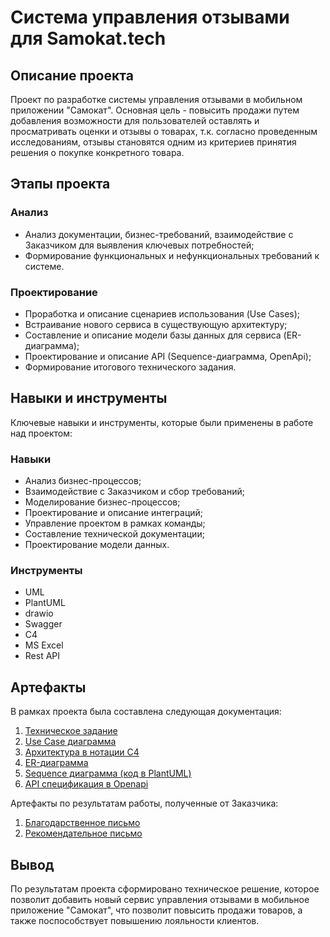 # Cистема управления отзывами для Samokat.tech

## Описание проекта
Проект по разработке системы управления отзывами в мобильном приложении "Самокат".
Основная цель - повысить продажи путем добавления возможности для пользователей оставлять и просматривать оценки и отзывы о товарах, т.к. согласно проведенным исследованиям, отзывы становятся одним из критериев принятия
решения о покупке конкретного товара.

## Этапы проекта

### Анализ
- Анализ документации, бизнес-требований, взаимодействие с Заказчиком для выявления ключевых потребностей;
- Формирование функциональных и нефункциональных требований к системе.

### Проектирование
- Проработка и описание сценариев использования (Use Cases);
- Встраивание нового сервиса в существующую архитектуру;
- Составление и описание модели базы данных для сервиса (ER-диаграмма);
- Проектирование и описание API (Sequence-диаграмма, OpenApi);
- Формирование итогового технического задания.

## Навыки и инструменты
Ключевые навыки и инструменты, которые были применены в работе над проектом:

### Навыки
- Анализ бизнес-процессов;
- Взаимодействие с Заказчиком и сбор требований;
- Моделирование бизнес-процессов;
- Проектирование и описание интеграций;
- Управление проектом в рамках команды;
- Составление технической документации;
- Проектирование модели данных.

### Инструменты
- UML
- PlantUML
- drawio
- Swagger
- C4
- MS Excel
- Rest API

## Артефакты
В рамках проекта была составлена следующая документация:
1. [Техническое задание](https://github.com/Xenia80/Feedback_Service_for_Samokat/blob/main/%D0%A2%D0%97_v1.docx)
2. [Use Case диаграмма](https://github.com/Xenia80/Feedback_Service_for_Samokat/blob/main/%D0%90%D1%80%D1%85%D0%B8%D1%82%D0%B5%D0%BA%D1%82%D1%83%D1%80%D0%B0_v1.drawio)
3. [Архитектура в нотации С4](https://github.com/Xenia80/Feedback_Service_for_Samokat/blob/main/%D0%90%D1%80%D1%85%D0%B8%D1%82%D0%B5%D0%BA%D1%82%D1%83%D1%80%D0%B0_v1.drawio)
4. [ER-диаграмма](https://github.com/Xenia80/Feedback_Service_for_Samokat/blob/main/%D0%90%D1%80%D1%85%D0%B8%D1%82%D0%B5%D0%BA%D1%82%D1%83%D1%80%D0%B0_v1.drawio)
5. [Sequence диаграмма (код в PlantUML)](https://github.com/Xenia80/Feedback_Service_for_Samokat/blob/main/%D0%90%D1%80%D1%85%D0%B8%D1%82%D0%B5%D0%BA%D1%82%D1%83%D1%80%D0%B0_v1.drawio)
6. [API спецификация в Openapi](https://github.com/Xenia80/Feedback_Service_for_Samokat/blob/main/%D0%90%D1%80%D1%85%D0%B8%D1%82%D0%B5%D0%BA%D1%82%D1%83%D1%80%D0%B0_v1.drawio)

Артефакты по результатам работы, полученные от Заказчика:
1. [Благодарственное письмо](https://github.com/Xenia80/Feedback_Service_for_Samokat/blob/main/%D0%90%D1%80%D1%85%D0%B8%D1%82%D0%B5%D0%BA%D1%82%D1%83%D1%80%D0%B0_v1.drawio)
2. [Рекомендательное письмо](https://github.com/Xenia80/Feedback_Service_for_Samokat/blob/main/%D0%90%D1%80%D1%85%D0%B8%D1%82%D0%B5%D0%BA%D1%82%D1%83%D1%80%D0%B0_v1.drawio)

## Вывод
По результатам проекта сформировано техническое решение, которое позволит добавить новый сервис управления отзывами в мобильное приложение "Самокат", что позволит повысить продажи товаров, а также поспособствует повышению лояльности клиентов.
